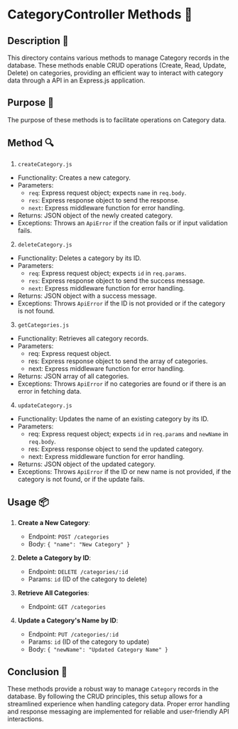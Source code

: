 # CategoryController Methods 📂

## Description 📝

This directory contains various methods to manage Category records in the database.
These methods enable CRUD operations (Create, Read, Update, Delete) on categories, providing an efficient way to interact with category data through a API in an Express.js application.

## Purpose 🎯

The purpose of these methods is to facilitate operations on Category data.

## Method 🔍

1. `createCategory.js`

-   Functionality: Creates a new category.
-   Parameters:
    -   `req`: Express request object; expects `name` in `req.body`.
    -   `res`: Express response object to send the response.
    -   `next`: Express middleware function for error handling.
-   Returns: JSON object of the newly created category.
-   Exceptions: Throws an `ApiError` if the creation fails or if input validation fails.

2. `deleteCategory.js`

-   Functionality: Deletes a category by its ID.
-   Parameters:
    -   `req`: Express request object; expects `id` in `req.params`.
    -   `res`: Express response object to send the success message.
    -   `next`: Express middleware function for error handling.
-   Returns: JSON object with a success message.
-   Exceptions: Throws `ApiError` if the ID is not provided or if the category is not found.

3. `getCategories.js`

-   Functionality: Retrieves all category records.
-   Parameters:
    -   req: Express request object.
    -   res: Express response object to send the array of categories.
    -   next: Express middleware function for error handling.
-   Returns: JSON array of all categories.
-   Exceptions: Throws `ApiError` if no categories are found or if there is an error in fetching data.

4. `updateCategory.js`

-   Functionality: Updates the name of an existing category by its ID.
-   Parameters:
    -   req: Express request object; expects `id` in `req.params` and `newName` in `req.body`.
    -   res: Express response object to send the updated category.
    -   next: Express middleware function for error handling.
-   Returns: JSON object of the updated category.
-   Exceptions: Throws `ApiError` if the ID or new name is not provided, if the category is not found, or if the update fails.

## Usage 📦

1. **Create a New Category**:

    - Endpoint: `POST /categories`
    - Body: `{ "name": "New Category" }`

2. **Delete a Category by ID**:

    - Endpoint: `DELETE /categories/:id`
    - Params: `id` (ID of the category to delete)

3. **Retrieve All Categories**:

    - Endpoint: `GET /categories`

4. **Update a Category's Name by ID**:

    - Endpoint: `PUT /categories/:id`
    - Params: `id` (ID of the category to update)
    - Body: `{ "newName": "Updated Category Name" }`

## Conclusion 🚀

These methods provide a robust way to manage `Category` records in the database.
By following the CRUD principles, this setup allows for a streamlined experience when handling category data.
Proper error handling and response messaging are implemented for reliable and user-friendly API interactions.
